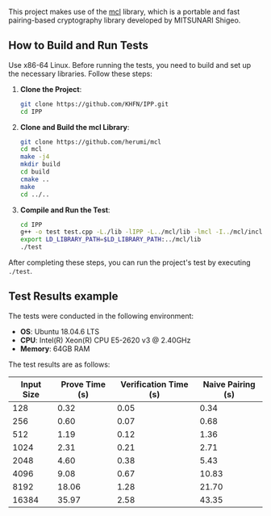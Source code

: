 This project makes use of the [mcl](https://github.com/herumi/mcl) library, 
which is a portable and fast pairing-based cryptography library developed by MITSUNARI Shigeo.

## How to Build and Run Tests
Use x86-64 Linux.
Before running the tests, you need to build and set up the necessary libraries. Follow these steps:

1. **Clone the Project**:
   ```bash
   git clone https://github.com/KHFN/IPP.git
   cd IPP
   ```

2. **Clone and Build the mcl Library**:
   ```bash
   git clone https://github.com/herumi/mcl
   cd mcl
   make -j4
   mkdir build
   cd build
   cmake ..
   make
   cd ../..
   ```

3. **Compile and Run the Test**:
   ```bash
   cd IPP
   g++ -o test test.cpp -L./lib -lIPP -L../mcl/lib -lmcl -I../mcl/include -I./include -L./lib -lpoly
   export LD_LIBRARY_PATH=$LD_LIBRARY_PATH:../mcl/lib
   ./test
   ```

After completing these steps, you can run the project's test by executing `./test`.

## Test Results example

The tests were conducted in the following environment:

- **OS**: Ubuntu 18.04.6 LTS
- **CPU**: Intel(R) Xeon(R) CPU E5-2620 v3 @ 2.40GHz
- **Memory**: 64GB RAM

The test results are as follows:

| Input Size | Prove Time (s) | Verification Time (s) | Naive Pairing (s) |
|------------|----------------|-----------------------|-------------------|
| 128        | 0.32           | 0.05                  | 0.34              |
| 256        | 0.60           | 0.07                  | 0.68              |
| 512        | 1.19           | 0.12                  | 1.36              |
| 1024       | 2.31           | 0.21                  | 2.71              |
| 2048       | 4.60           | 0.38                  | 5.43              |
| 4096       | 9.08           | 0.67                  | 10.83             |
| 8192       | 18.06          | 1.28                  | 21.70             |
| 16384      | 35.97          | 2.58                  | 43.35             |


